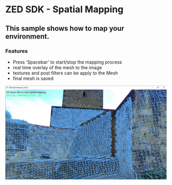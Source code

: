 # ZED SDK - Spatial Mapping

## This sample shows how to map your environment.

### Features
 - Press 'Spacebar' to start/stop the mapping process
 - real time overlay of the mesh to the image
 - textures and post filters can be apply to the Mesh
 - final mesh is saved

![](spatial_mapping.jpg)
